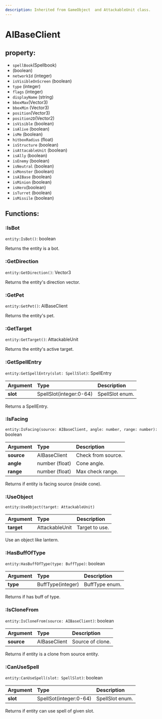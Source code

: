 ```yaml
---
description: Inherited from GameObject  and AttackableUnit class.
---
```


# AIBaseClient

## property:

* `spellBook`\(Spellbook\)
* \(boolean\)
* `networkId` \(integer\)
* `isVisibleOnScreen` \(boolean\)
* `type` \(integer\)
* `flags` \(integer\)
* `displayName` \(string\)
* `bboxMax`\(Vector3\)
* `bboxMin` \(Vector3\)
* `position`\(Vector3\)
* `position2D`\(Vector2\)
* `isVisible` \(boolean\)
* `isAlive` \(boolean\)
* `isMe` \(boolean\)
* `hitboxRadius` \(float\)
* `isStructure` \(boolean\)
* `isAttacableUnit` \(boolean\)
* `isAlly` \(boolean\)
* `isEnemy` \(boolean\)
* `isNeutral` \(boolean\)
* `isMonster`  \(boolean\)
* `isAIBase` \(boolean\)
* `isMinion` \(boolean\)
* `isHero`\(boolean\)
* `isTurret` \(boolean\)
* `isMissile` \(boolean\)

## Functions:

### :IsBot

`entity:IsBot()`: boolean

Returns the entity is a bot.

### :GetDirection

`entity:GetDirection()`: Vector3

Returns the entity's direction vector.

### :GetPet

`entity:GetPet()`: AIBaseClient

Returns the entity's pet.

### :GetTarget

`entity:GetTarget()`: AttackableUnit

Returns the entity's active target.

### :GetSpellEntry

`entity:GetSpellEntry(slot: SpellSlot)`: SpellEntry

| Argument | Type | Description |
| :--- | :--- | :--- |
| **slot** | SpellSlot\(integer:0-64\) | SpellSlot enum. |

Returns a SpellEntry.

### :IsFacing

`entity:IsFacing(source: AIBaseClient, angle: number, range: number):` boolean

| Argument | Type | Description |
| :--- | :--- | :--- |
| **source** | AIBaseClient | Check from source. |
| **angle** | number \(float\) | Cone angle. |
| **range** | number \(float\) | Max check range. |

Returns if entity is facing source \(inside cone\).

### :UseObject

`entity:UseObject(target: AttackableUnit)`

| Argument | Type | Description |
| :--- | :--- | :--- |
| **target** | AttackableUnit | Target to use. |

Use an object like lantern.

### :HasBuffOfType

`entity:HasBuffOfType(type: BuffType)`: boolean

| Argument | Type | Description |
| :--- | :--- | :--- |
| **type** | BuffType\(integer\) | BuffType enum. |

Returns if has buff of type.

### :IsCloneFrom

`entity:IsCloneFrom(source: AIBaseClient)`: boolean

| Argument | Type | Description |
| :--- | :--- | :--- |
| **source** | AIBaseClient | Source of clone. |

Returns if entity is a clone from source entity.

### :CanUseSpell

`entity:CanUseSpell(slot: SpellSlot)`: boolean

| Argument | Type | Description |
| :--- | :--- | :--- |
| **slot** | SpellSot\(integer:0-64\) | SpellSlot enum. |

Returns if entity can use spell of given slot.



